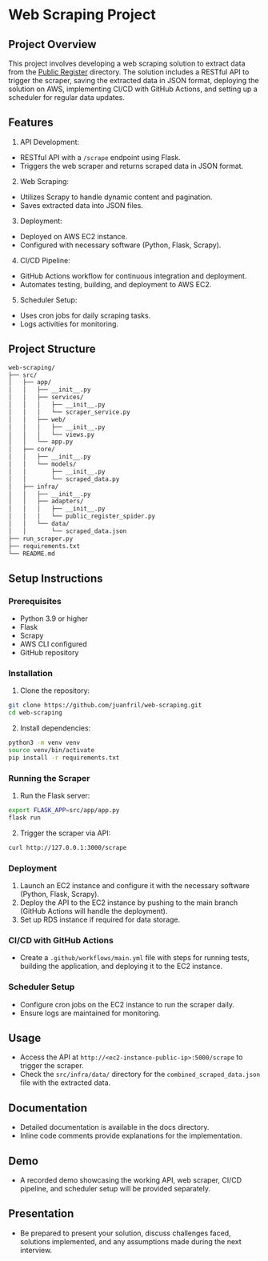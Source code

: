 
# Web Scraping Project
## Project Overview
This project involves developing a web scraping solution to extract data from the [Public Register](https://members.collegeofopticians.ca/Public-Register) directory. The solution includes a RESTful API to trigger the scraper, saving the extracted data in JSON format, deploying the solution on AWS, implementing CI/CD with GitHub Actions, and setting up a scheduler for regular data updates.

## Features
1. API Development:
  * RESTful API with a `/scrape` endpoint using Flask.
  * Triggers the web scraper and returns scraped data in JSON format.

2. Web Scraping:
* Utilizes Scrapy to handle dynamic content and pagination.
* Saves extracted data into JSON files.

3. Deployment:
* Deployed on AWS EC2 instance.
* Configured with necessary software (Python, Flask, Scrapy).

4. CI/CD Pipeline:
* GitHub Actions workflow for continuous integration and deployment.
* Automates testing, building, and deployment to AWS EC2.

5. Scheduler Setup:
* Uses cron jobs for daily scraping tasks.
* Logs activities for monitoring.

## Project Structure
```markdown
web-scraping/
├── src/
│   ├── app/
│   │   ├── __init__.py
│   │   ├── services/
│   │   │   ├── __init__.py
│   │   │   └── scraper_service.py
│   │   ├── web/
│   │   │   ├── __init__.py
│   │   │   └── views.py
│   │   └── app.py
│   ├── core/
│   │   ├── __init__.py
│   │   └── models/
│   │       ├── __init__.py
│   │       └── scraped_data.py
│   ├── infra/
│   │   ├── __init__.py
│   │   ├── adapters/
│   │   │   ├── __init__.py
│   │   │   └── public_register_spider.py
│   │   └── data/
│   │       └── scraped_data.json
├── run_scraper.py
├── requirements.txt
└── README.md
```

## Setup Instructions
### Prerequisites
* Python 3.9 or higher
* Flask
* Scrapy
* AWS CLI configured
* GitHub repository

### Installation
1. Clone the repository:
```bash
git clone https://github.com/juanfril/web-scraping.git
cd web-scraping
```

2. Install dependencies:

```bash
python3 -m venv venv
source venv/bin/activate
pip install -r requirements.txt
```

### Running the Scraper
1. Run the Flask server:
```bash
export FLASK_APP=src/app/app.py
flask run
```
2. Trigger the scraper via API:
```bash
curl http://127.0.0.1:3000/scrape
```

### Deployment
1. Launch an EC2 instance and configure it with the necessary software (Python, Flask, Scrapy).
2. Deploy the API to the EC2 instance by pushing to the main branch (GitHub Actions will handle the deployment).
3. Set up RDS instance if required for data storage.
### CI/CD with GitHub Actions
* Create a `.github/workflows/main.yml` file with steps for running tests, building the application, and deploying it to the EC2 instance.
### Scheduler Setup
* Configure cron jobs on the EC2 instance to run the scraper daily.
* Ensure logs are maintained for monitoring.

## Usage
* Access the API at `http://<ec2-instance-public-ip>:5000/scrape` to trigger the scraper.
* Check the `src/infra/data/` directory for the `combined_scraped_data.json` file with the extracted data.

## Documentation
* Detailed documentation is available in the docs directory.
* Inline code comments provide explanations for the implementation.

## Demo
* A recorded demo showcasing the working API, web scraper, CI/CD pipeline, and scheduler setup will be provided separately.

## Presentation
* Be prepared to present your solution, discuss challenges faced, solutions implemented, and any assumptions made during the next interview.
